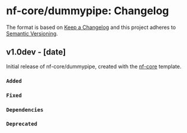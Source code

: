 # nf-core/dummypipe: Changelog

The format is based on [Keep a Changelog](https://keepachangelog.com/en/1.0.0/)
and this project adheres to [Semantic Versioning](https://semver.org/spec/v2.0.0.html).

## v1.0dev - [date]

Initial release of nf-core/dummypipe, created with the [nf-core](https://nf-co.re/) template.

### `Added`

### `Fixed`

### `Dependencies`

### `Deprecated`
